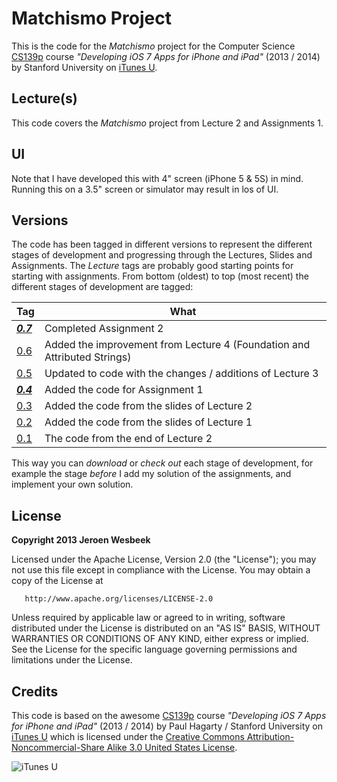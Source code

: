 # Matchismo Project
This is the code for the _Matchismo_ project for the Computer Science [CS139p](http://www.stanford.edu/class/cs193p) course *"Developing iOS 7 Apps for iPhone and iPad"* (2013 / 2014) by Stanford University on [iTunes U](https://itunes.apple.com/us/course/developing-ios-7-apps-for/id733644550).

## Lecture(s)
This code covers the _Matchismo_ project from Lecture 2 and Assignments 1.

## UI
Note that I have developed this with 4" screen (iPhone 5 & 5S) in mind. Running this on a 3.5" screen or simulator may result in los of UI.

## Versions
The code has been tagged in different versions to represent the different stages of development and progressing through the Lectures, Slides and Assignments. The _Lecture_ tags are probably good starting points for starting with assignments. From bottom (oldest) to top (most recent) the different stages of development are tagged:

Tag              | What
---------------- | ---
[**_0.7_**](https://github.com/4np/Matchismo/releases/tag/0.7) | Completed Assignment 2
[0.6](https://github.com/4np/Matchismo/releases/tag/0.6) | Added the improvement from Lecture 4 (Foundation and Attributed Strings)
[0.5](https://github.com/4np/Matchismo/releases/tag/0.5)     | Updated to code with the changes / additions of Lecture 3
[**_0.4_**](https://github.com/4np/Matchismo/releases/tag/0.4) | Added the code for Assignment 1
[0.3](https://github.com/4np/Matchismo/releases/tag/0.3)     | Added the code from the slides of Lecture 2
[0.2](https://github.com/4np/Matchismo/releases/tag/0.2)     | Added the code from the slides of Lecture 1 
[0.1](https://github.com/4np/Matchismo/releases/tag/0.1)     | The code from the end of Lecture 2

This way you can _download_ or _check out_ each stage of development, for example the stage _before_ I add my solution of the assignments, and implement your own solution.

## License

   **Copyright 2013 Jeroen Wesbeek**

   Licensed under the Apache License, Version 2.0 (the "License");
   you may not use this file except in compliance with the License.
   You may obtain a copy of the License at

       http://www.apache.org/licenses/LICENSE-2.0

   Unless required by applicable law or agreed to in writing, software
   distributed under the License is distributed on an "AS IS" BASIS,
   WITHOUT WARRANTIES OR CONDITIONS OF ANY KIND, either express or implied.
   See the License for the specific language governing permissions and
   limitations under the License.

## Credits
This code is based on the awesome [CS139p](http://www.stanford.edu/class/cs193p) course *"Developing iOS 7 Apps for iPhone and iPad"* (2013 / 2014) by Paul Hagarty / Stanford University on [iTunes U](https://itunes.apple.com/us/course/developing-ios-7-apps-for/id733644550) which is licensed under the [Creative Commons Attribution-Noncommercial-Share Alike 3.0 United States License](http://creativecommons.org/licenses/by-nc-sa/3.0/us/).

![iTunes U](http://a2.mzstatic.com/us/r30/CobaltPublic4/v4/58/2d/d0/582dd04c-17b5-a267-def7-84e692aead74/d2_160.png)


